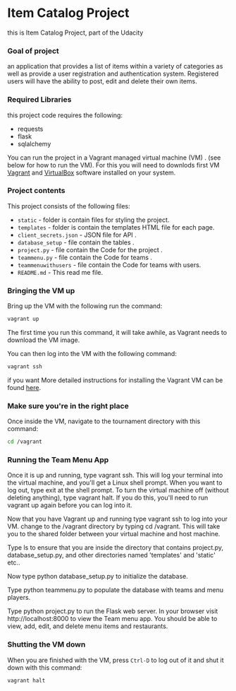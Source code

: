 # Item Catalog Project

this is Item Catalog Project, part of the Udacity

### Goal of project
 an application that provides a list of items within a variety of categories as well as provide a user registration and authentication system. Registered users will have the ability to post, edit and delete their own items.

### Required Libraries
this project code requires the following:

* requests
* flask
* sqlalchemy


You can run the project in a Vagrant managed virtual machine (VM) .
(see below for how to run the VM). For this you
will need to downlods first VM [Vagrant](https://www.vagrantup.com/downloads) and
[VirtualBox](https://www.virtualbox.org/wiki/Downloads) software installed on
your system.

### Project contents
This project consists of the following files:

* `static` - folder is contain files for styling the project.
* `templates` - folder is contain the templates HTML file for each page.
* `client_secrets.json` - JSON file for API .
* `database_setup` - file contain the tables .
* `project.py` - file contain the Code for the project .
* `teammenu.py` - file contain the Code for teams .
* `teammenuwithusers` - file contain the Code for teams with users.
* `README.md` - This read me file.



### Bringing the VM up
Bring up the VM with the following run the command:

```bash
vagrant up
```

The first time you run this command, it will take awhile, as Vagrant needs to
download the VM image.

You can then log into the VM with the following command:

```bash
vagrant ssh
```
if you want  More detailed instructions for installing the Vagrant VM can be found
[here](https://www.udacity.com/wiki/ud197/install-vagrant).

### Make sure you're in the right place
Once inside the VM, navigate to the tournament directory with this command:

```bash
cd /vagrant
```


### Running the Team Menu App
Once it is up and running, type vagrant ssh. This will log your terminal into the virtual machine, and you'll get a Linux shell prompt. When you want to log out, type exit at the shell prompt. To turn the virtual machine off (without deleting anything), type vagrant halt. If you do this, you'll need to run vagrant up again before you can log into it.

Now that you have Vagrant up and running type vagrant ssh to log into your VM. change to the /vagrant directory by typing cd /vagrant. This will take you to the shared folder between your virtual machine and host machine.

Type ls to ensure that you are inside the directory that contains project.py, database_setup.py, and other directories named 'templates' and 'static' etc..

Now type python database_setup.py to initialize the database.

Type python teammenu.py to populate the database with teams and menu players.

Type python project.py to run the Flask web server. In your browser visit http://localhost:8000 to view the Team menu app. You should be able to view, add, edit, and delete menu items and restaurants.


### Shutting the VM down
When you are finished with the VM, press `Ctrl-D` to log out of it and shut it
down with this command:

```bash
vagrant halt
```
